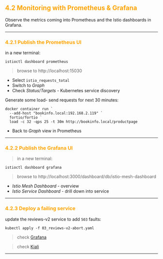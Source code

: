 ## <font color="orange"> 4.2 Monitoring with Prometheus & Grafana </font>
Observe the metrics coming into Prometheus and the Istio dashboards in Grafana.

---

### <font color="orange"> 4.2.1 Publish the Prometheus UI </font>
in a new terminal:
```
istioctl dashboard prometheus
```
> browse to http://localhost:15030
- Select `istio_requests_total`
- Switch to _Graph_
- Check _Status_/_Targets_ - Kubernetes service discovery

Generate some load- send requests for next 30 minutes:
```
docker container run `
  --add-host "bookinfo.local:192.168.2.119" `
  fortio/fortio `
  load -c 32 -qps 25 -t 30m http://bookinfo.local/productpage
```
- Back to _Graph_ view in Prometheus

---

### <font color="orange"> 4.2.2 Publish the Grafana UI </font>
> in a new terminal:
```
istioctl dashboard grafana
```
> browse to http://localhost:3000/dashboard/db/istio-mesh-dashboard
 - _Istio Mesh Dashboard_ - overview
 - _Istio Service Dashboard_ - drill down into service 

---

### <font color="orange"> 4.2.3 Deploy a failing service </font>
update the reviews-v2 service to add `503` faults:
```
kubectl apply -f 03_reviews-v2-abort.yaml
```
> check [Grafana](http://localhost:3000/dashboard/db/istio-mesh-dashboard?orgId=1&refresh=5s&from=now-5m&to=now&var-service=reviews.default.svc.cluster.local&var-srcns=All&var-srcwl=All&var-dstns=All&var-dstwl=All)

> check [Kiali](http://localhost:20001/kiali/console/graph/namespaces/?edges=requestsPercentage&graphType=versionedApp&namespaces=default&unusedNodes=false&injectServiceNodes=true&pi=10000&duration=300&layout=dagre)

---